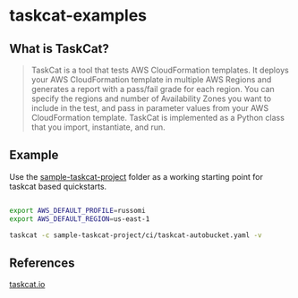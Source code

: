 # taskcat-examples

## What is TaskCat?
> TaskCat is a tool that tests AWS CloudFormation templates. It deploys your AWS CloudFormation template in multiple AWS Regions and generates a report with a pass/fail grade for each region. You can specify the regions and number of Availability Zones you want to include in the test, and pass in parameter values from your AWS CloudFormation template. TaskCat is implemented as a Python class that you import, instantiate, and run.

## Example

Use the [sample-taskcat-project]() folder as a working starting point for taskcat based quickstarts.

```bash

export AWS_DEFAULT_PROFILE=russomi
export AWS_DEFAULT_REGION=us-east-1

taskcat -c sample-taskcat-project/ci/taskcat-autobucket.yaml -v

```

## References
[taskcat.io](https://aws-quickstart.github.io/taskcat/)